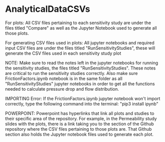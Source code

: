 # AnalyticalDataCSVs

For plots: All CSV files pertaining to each sensitivity study are under the files titled "Compare" as well as the Jupyter Notebook used to generate all those plots.

For generating CSV files used in plots: All jupyter notebooks and required input CSV files are under the files titled "RunSensitivityStudies", these will generate the CSV files used in each sensitivity study plot

NOTE: Make sure to read the notes left in the jupyter notebooks for running the sensitivity studies, the files titled "RunSensitivityStudies". These notes are critical to run the sensitivity studies correctly. Also make sure FrictionFactors.ipynb notebook is in the same folder as all "RunSensitivityStudies" jupyter notebooks in order to get all the functions needed to calculate pressure drop and flow distribution. 

IMPORTING Error: If the FrictionFactors.ipynb jupyter notebook won't import correctly, type the following command into the terminal: "pip3 install ipynb"

POWERPOINT: Powerpoint has hyperlinks that link all plots and studies to their specific area of the repository. For example, in the Permeability study slides with the plots, there is a link taking you to the section of the Github repository where the CSV files pertaining to those plots are. That Github section also holds the Jupyter notebook files used to generate each plot.
